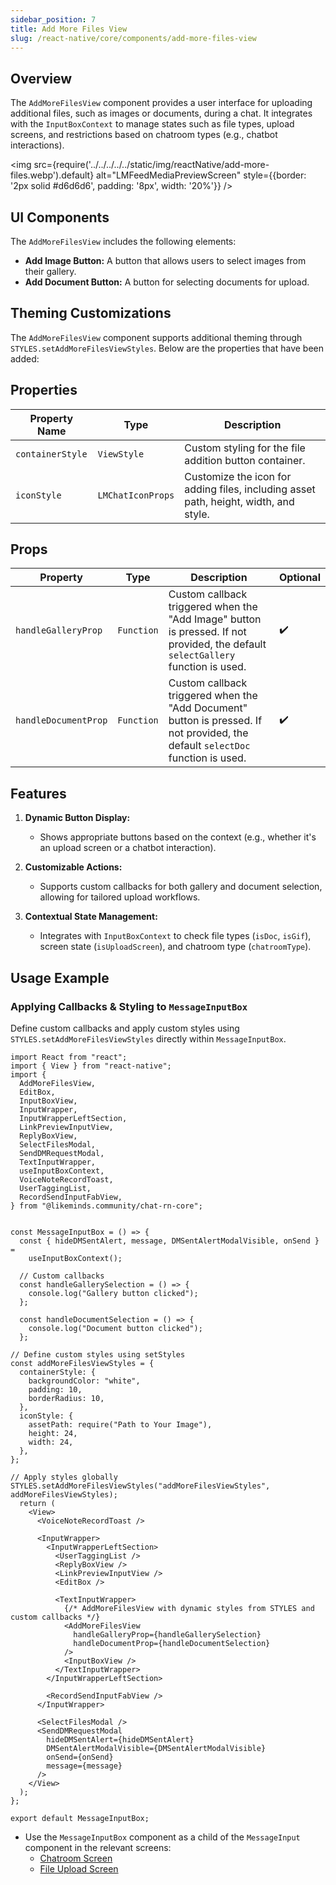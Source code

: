 ```yaml
---
sidebar_position: 7
title: Add More Files View
slug: /react-native/core/components/add-more-files-view
---
```


## Overview

The `AddMoreFilesView` component provides a user interface for uploading additional files, such as images or documents, during a chat. It integrates with the `InputBoxContext` to manage states such as file types, upload screens, and restrictions based on chatroom types (e.g., chatbot interactions).

<img
src={require('../../../../../static/img/reactNative/add-more-files.webp').default}
alt="LMFeedMediaPreviewScreen"
style={{border: '2px solid #d6d6d6', padding: '8px', width: '20%'}}
/>

## UI Components

The `AddMoreFilesView` includes the following elements:

- **Add Image Button:** A button that allows users to select images from their gallery.
- **Add Document Button:** A button for selecting documents for upload.

## Theming Customizations

The `AddMoreFilesView` component supports additional theming through `STYLES.setAddMoreFilesViewStyles`. Below are the properties that have been added:

## Properties

| **Property Name**   | **Type**          | **Description**                                                                 |
|----------------------|-------------------|---------------------------------------------------------------------------------|
| `containerStyle`     | `ViewStyle`       | Custom styling for the file addition button container.                          |
| `iconStyle`          | `LMChatIconProps` | Customize the icon for adding files, including asset path, height, width, and style. |

## Props

| Property             | Type       | Description                                                                                                                      | Optional           |
| -------------------- | ---------- | -------------------------------------------------------------------------------------------------------------------------------- | ------------------ |
| `handleGalleryProp`  | `Function` | Custom callback triggered when the "Add Image" button is pressed. If not provided, the default `selectGallery` function is used. | :heavy_check_mark: |
| `handleDocumentProp` | `Function` | Custom callback triggered when the "Add Document" button is pressed. If not provided, the default `selectDoc` function is used.  | :heavy_check_mark: |

## Features

1. **Dynamic Button Display:**
   - Shows appropriate buttons based on the context (e.g., whether it's an upload screen or a chatbot interaction).

2. **Customizable Actions:**
   - Supports custom callbacks for both gallery and document selection, allowing for tailored upload workflows.

3. **Contextual State Management:**
   - Integrates with `InputBoxContext` to check file types (`isDoc`, `isGif`), screen state (`isUploadScreen`), and chatroom type (`chatroomType`).

## Usage Example

### Applying Callbacks & Styling to `MessageInputBox`

Define custom callbacks and apply custom styles using `STYLES.setAddMoreFilesViewStyles` directly within `MessageInputBox`.

```tsx
import React from "react";
import { View } from "react-native";
import {
  AddMoreFilesView,
  EditBox,
  InputBoxView,
  InputWrapper,
  InputWrapperLeftSection,
  LinkPreviewInputView,
  ReplyBoxView,
  SelectFilesModal,
  SendDMRequestModal,
  TextInputWrapper,
  useInputBoxContext,
  VoiceNoteRecordToast,
  UserTaggingList,
  RecordSendInputFabView,
} from "@likeminds.community/chat-rn-core";


const MessageInputBox = () => {
  const { hideDMSentAlert, message, DMSentAlertModalVisible, onSend } =
    useInputBoxContext();

  // Custom callbacks
  const handleGallerySelection = () => {
    console.log("Gallery button clicked");
  };

  const handleDocumentSelection = () => {
    console.log("Document button clicked");
  };

// Define custom styles using setStyles
const addMoreFilesViewStyles = {
  containerStyle: {
    backgroundColor: "white",
    padding: 10,
    borderRadius: 10,
  },
  iconStyle: {
    assetPath: require("Path to Your Image"),
    height: 24,
    width: 24,
  },
};

// Apply styles globally
STYLES.setAddMoreFilesViewStyles("addMoreFilesViewStyles", addMoreFilesViewStyles);
  return (
    <View>
      <VoiceNoteRecordToast />

      <InputWrapper>
        <InputWrapperLeftSection>
          <UserTaggingList />
          <ReplyBoxView />
          <LinkPreviewInputView />
          <EditBox />

          <TextInputWrapper>
            {/* AddMoreFilesView with dynamic styles from STYLES and custom callbacks */}
            <AddMoreFilesView
              handleGalleryProp={handleGallerySelection}
              handleDocumentProp={handleDocumentSelection}
            />
            <InputBoxView />
          </TextInputWrapper>
        </InputWrapperLeftSection>

        <RecordSendInputFabView />
      </InputWrapper>

      <SelectFilesModal />
      <SendDMRequestModal
        hideDMSentAlert={hideDMSentAlert}
        DMSentAlertModalVisible={DMSentAlertModalVisible}
        onSend={onSend}
        message={message}
      />
    </View>
  );
};

export default MessageInputBox;
```

- Use the `MessageInputBox` component as a child of the `MessageInput` component in the relevant screens:
  - [Chatroom Screen](../../Screens/LMChatroomScreen.md)
  - [File Upload Screen](../../Screens/LMChatroomFileUploadScreen.md)

